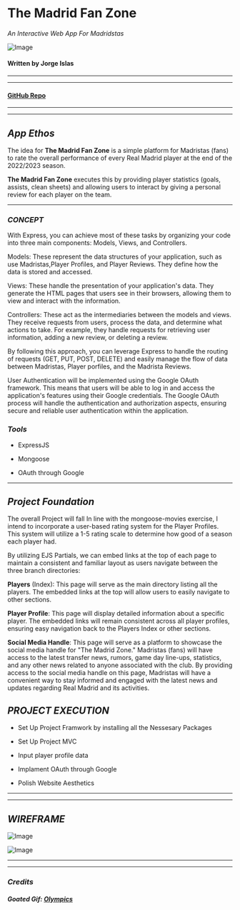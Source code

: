 # **The Madrid Fan Zone**
####
_An Interactive Web App For Madridstas_

![Image](h[ttps://media4.giphy.com/media/ocAzqRep3bLitRTmKP/giphy.gif?cid=6c09b952s3t9xrnrevgvdpttmn5k9thpklpvrvbov7dewm5p&ep=v1_gifs_search&rid=giphy.gif&ct=g](https://img.olympicchannel.com/images/image/private/t_s_pog_staticContent_hero_xl_2x/f_auto/primary/pyqaawxxfwzeiib35hsm))

#### Written by Jorge Islas


***
***
#### [**GitHub Repo**](https://github.com/Jorgeislas97/The_Madrid_Fan_Zone)

***
***
## _**App Ethos**_


The idea for **The Madrid Fan Zone** is a simple platform for Madristas (fans) to rate the overall performance of every Real Madrid player at the end of the 2022/2023 season.

 **The Madrid Fan Zone**  executes this by providing player statistics (goals, assists, clean sheets) and allowing users to interact by giving a personal review for each player on the team.

***
### _**CONCEPT**_

With Express, you can achieve most of these tasks by organizing your code into three main components: Models, Views, and Controllers.

Models: These represent the data structures of your application, such as use Madristas,Player Profiles, and Player Reviews. They define how the data is stored and accessed.

Views: These handle the presentation of your application's data. They generate the HTML pages that users see in their browsers, allowing them to view and interact with the information.

Controllers: These act as the intermediaries between the models and views. They receive requests from users, process the data, and determine what actions to take. For example, they handle requests for retrieving user information, adding a new review, or deleting a review.

By following this approach, you can leverage Express to handle the routing of requests (GET, PUT, POST, DELETE) and easily manage the flow of data between Madristas, Player porfiles, and the Madrista Reviews.

User Authentication will be implemented using the Google OAuth framework. This means that users will be able to log in and access the application's features using their Google credentials. The Google OAuth process will handle the authentication and authorization aspects, ensuring secure and reliable user authentication within the application.

### _**Tools**_
- ExpressJS
-  Mongoose

- OAuth through Google
***
## _**Project Foundation**_

The overall Project will fall In line with the mongoose-movies exercise, I intend to incorporate a user-based rating system for the Player Profiles. This system will utilize a 1-5 rating scale to determine how good of a season each player had.

By utilizing EJS Partials, we can embed links at the top of each page to maintain a consistent and familiar layout as users navigate between the three branch directories:

**Players** (Index): This page will serve as the main directory listing all the players. The embedded links at the top will allow users to easily navigate to other sections.

**Player Profile**: This page will display detailed information about a specific player. The embedded links will remain consistent across all player profiles, ensuring easy navigation back to the Players Index or other sections.

**Social Media Handle**: This page will serve as a platform to showcase the social media handle for "The Madrid Zone." Madristas (fans) will have access to the latest transfer news, rumors, game day line-ups, statistics, and any other news related to anyone associated with the club.
By providing access to the social media handle on this page, Madristas will have a convenient way to stay informed and engaged with the latest news and updates regarding Real Madrid and its activities.



## **_PROJECT EXECUTION_**

- Set Up Project Framwork by installing all the Nessesary Packages 

- Set Up Project MVC
- Input player profile data
- Implament OAuth through Google
- Polish Website Aesthetics
***
***
## **_WIREFRAME_**

![Image](https://i.imgur.com/V52Vpgl.png)



![Image](https://i.imgur.com/hJFprBn.png)



***
***
### _**Credits**_
##### Goated Gif: [Olympics]([https://tenor.com/view/real-madrid-gif-25803066](https://olympics.com/en/news/uefa-champions-league-ucl-winners-list-football-club-teams))
